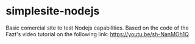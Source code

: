 # simplesite-nodejs
Basic comercial site to test Nodejs capabilities. Based on the code of the Fazt's video tutorial on the following link: https://youtu.be/sh-NanMOh1Q
